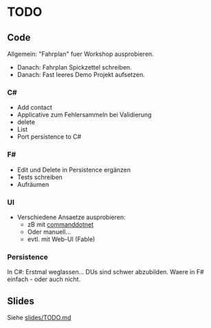 # TODO

## Code

Allgemein: "Fahrplan" fuer Workshop ausprobieren.

- Danach: Fahrplan Spickzettel schreiben.
- Danach: Fast leeres Demo Projekt aufsetzen.

### C#

- Add contact
- Applicative zum Fehlersammeln bei Validierung
- delete
- List
- Port persistence to C#

### F#

- Edit und Delete in Persistence ergänzen
- Tests schreiben
- Aufräumen

### UI

- Verschiedene Ansaetze ausprobieren:
  - zB mit [commanddotnet](https://github.com/bilal-fazlani/commanddotnet)
  - Oder manuell...
  - evtl. mit Web-UI (Fable)


### Persistence

In C#: Erstmal weglassen... DUs sind schwer abzubilden.
Waere in F# einfach - oder auch nicht.

## Slides

Siehe [slides/TODO.md](slides/TODO.md)
